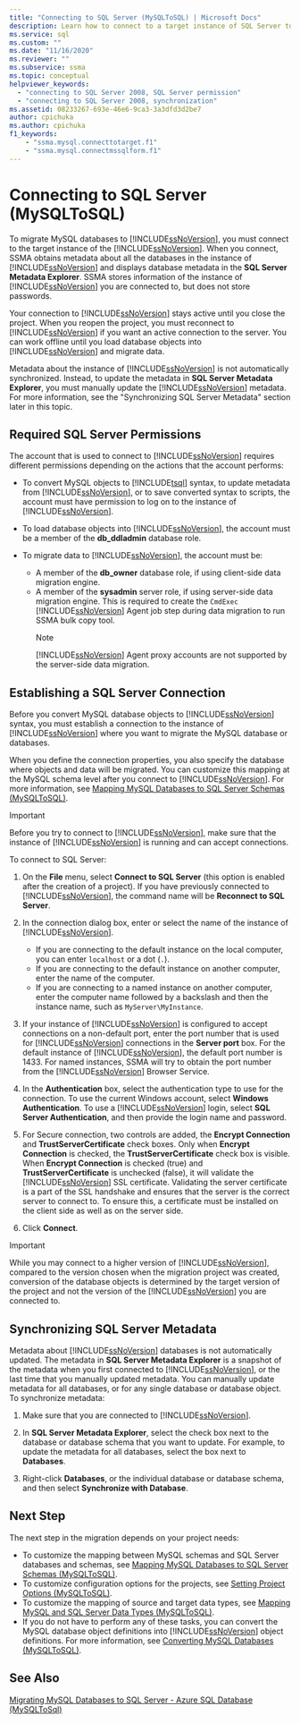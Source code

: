 ```yaml
---
title: "Connecting to SQL Server (MySQLToSQL) | Microsoft Docs"
description: Learn how to connect to a target instance of SQL Server to migrate MySQL databases. SSMA obtains metadata about databases in SQL Server.
ms.service: sql
ms.custom: ""
ms.date: "11/16/2020"
ms.reviewer: ""
ms.subservice: ssma
ms.topic: conceptual
helpviewer_keywords: 
  - "connecting to SQL Server 2008, SQL Server permission"
  - "connecting to SQL Server 2008, synchronization"
ms.assetid: 08233267-693e-46e6-9ca3-3a3dfd3d2be7
author: cpichuka 
ms.author: cpichuka
f1_keywords: 
    - "ssma.mysql.connecttotarget.f1" 
    - "ssma.mysql.connectmssqlform.f1"
---
```


# Connecting to SQL Server (MySQLToSQL)

To migrate MySQL databases to [!INCLUDE[ssNoVersion](../../includes/ssnoversion-md.md)], you must connect to the target instance of the [!INCLUDE[ssNoVersion](../../includes/ssnoversion-md.md)]. When you connect, SSMA obtains metadata about all the databases in the instance of [!INCLUDE[ssNoVersion](../../includes/ssnoversion-md.md)] and displays database metadata in the **SQL Server Metadata Explorer**. SSMA stores information of the instance of [!INCLUDE[ssNoVersion](../../includes/ssnoversion-md.md)] you are connected to, but does not store passwords.

Your connection to [!INCLUDE[ssNoVersion](../../includes/ssnoversion-md.md)] stays active until you close the project. When you reopen the project, you must reconnect to [!INCLUDE[ssNoVersion](../../includes/ssnoversion-md.md)] if you want an active connection to the server. You can work offline until you load database objects into [!INCLUDE[ssNoVersion](../../includes/ssnoversion-md.md)] and migrate data.

Metadata about the instance of [!INCLUDE[ssNoVersion](../../includes/ssnoversion-md.md)] is not automatically synchronized. Instead, to update the metadata in **SQL Server Metadata Explorer**, you must manually update the [!INCLUDE[ssNoVersion](../../includes/ssnoversion-md.md)] metadata. For more information, see the "Synchronizing SQL Server Metadata" section later in this topic.

## Required SQL Server Permissions

The account that is used to connect to [!INCLUDE[ssNoVersion](../../includes/ssnoversion-md.md)] requires different permissions depending on the actions that the account performs:

- To convert MySQL objects to [!INCLUDE[tsql](../../includes/tsql-md.md)] syntax, to update metadata from [!INCLUDE[ssNoVersion](../../includes/ssnoversion-md.md)], or to save converted syntax to scripts, the account must have permission to log on to the instance of [!INCLUDE[ssNoVersion](../../includes/ssnoversion-md.md)].

- To load database objects into [!INCLUDE[ssNoVersion](../../includes/ssnoversion-md.md)], the account must be a member of the **db_ddladmin** database role.

- To migrate data to [!INCLUDE[ssNoVersion](../../includes/ssnoversion-md.md)], the account must be:
  - A member of the **db_owner** database role, if using client-side data migration engine.
  - A member of the **sysadmin** server role, if using server-side data migration engine. This is required to create the `CmdExec` [!INCLUDE[ssNoVersion](../../includes/ssnoversion-md.md)] Agent job step during data migration to run SSMA bulk copy tool.
    > [!NOTE]
    > [!INCLUDE[ssNoVersion](../../includes/ssnoversion-md.md)] Agent proxy accounts are not supported by the server-side data migration.

## Establishing a SQL Server Connection

Before you convert MySQL database objects to [!INCLUDE[ssNoVersion](../../includes/ssnoversion-md.md)] syntax, you must establish a connection to the instance of [!INCLUDE[ssNoVersion](../../includes/ssnoversion-md.md)] where you want to migrate the MySQL database or databases.

When you define the connection properties, you also specify the database where objects and data will be migrated. You can customize this mapping at the MySQL schema level after you connect to [!INCLUDE[ssNoVersion](../../includes/ssnoversion-md.md)]. For more information, see [Mapping MySQL Databases to SQL Server Schemas &#40;MySQLToSQL&#41;](../../ssma/mysql/mapping-mysql-databases-to-sql-server-schemas-mysqltosql.md).

> [!IMPORTANT]
> Before you try to connect to [!INCLUDE[ssNoVersion](../../includes/ssnoversion-md.md)], make sure that the instance of [!INCLUDE[ssNoVersion](../../includes/ssnoversion-md.md)] is running and can accept connections.

To connect to SQL Server:

1. On the **File** menu, select **Connect to SQL Server** (this option is enabled after the creation of a project).
   If you have previously connected to [!INCLUDE[ssNoVersion](../../includes/ssnoversion-md.md)], the command name will be **Reconnect to SQL Server**.

2. In the connection dialog box, enter or select the name of the instance of [!INCLUDE[ssNoVersion](../../includes/ssnoversion-md.md)].
   - If you are connecting to the default instance on the local computer, you can enter `localhost` or a dot (`.`).
   - If you are connecting to the default instance on another computer, enter the name of the computer.
   - If you are connecting to a named instance on another computer, enter the computer name followed by a backslash and then the instance name, such as `MyServer\MyInstance`.

3. If your instance of [!INCLUDE[ssNoVersion](../../includes/ssnoversion-md.md)] is configured to accept connections on a non-default port, enter the port number that is used for [!INCLUDE[ssNoVersion](../../includes/ssnoversion-md.md)] connections in the **Server port** box. For the default instance of [!INCLUDE[ssNoVersion](../../includes/ssnoversion-md.md)], the default port number is 1433. For named instances, SSMA will try to obtain the port number from the [!INCLUDE[ssNoVersion](../../includes/ssnoversion-md.md)] Browser Service.

4. In the **Authentication** box, select the authentication type to use for the connection. To use the current Windows account, select **Windows Authentication**. To use a [!INCLUDE[ssNoVersion](../../includes/ssnoversion-md.md)] login, select **SQL Server Authentication**, and then provide the login name and password.

5. For Secure connection, two controls are added, the **Encrypt Connection** and **TrustServerCertificate** check boxes. Only when **Encrypt Connection** is checked, the **TrustServerCertificate** check box is visible. When **Encrypt Connection** is checked (true) and **TrustServerCertificate** is unchecked (false), it will validate the [!INCLUDE[ssNoVersion](../../includes/ssnoversion-md.md)] SSL certificate. Validating the server certificate is a part of the SSL handshake and ensures that the server is the correct server to connect to. To ensure this, a certificate must be installed on the client side as well as on the server side.

6. Click **Connect**.

> [!IMPORTANT]
> While you may connect to a higher version of [!INCLUDE[ssNoVersion](../../includes/ssnoversion-md.md)], compared to the version chosen when the migration project was created, conversion of the database objects is determined by the target version of the project and not the version of the [!INCLUDE[ssNoVersion](../../includes/ssnoversion-md.md)] you are connected to.

## Synchronizing SQL Server Metadata

Metadata about [!INCLUDE[ssNoVersion](../../includes/ssnoversion-md.md)] databases is not automatically updated. The metadata in **SQL Server Metadata Explorer** is a snapshot of the metadata when you first connected to [!INCLUDE[ssNoVersion](../../includes/ssnoversion-md.md)], or the last time that you manually updated metadata. You can manually update metadata for all databases, or for any single database or database object. To synchronize metadata:

1. Make sure that you are connected to [!INCLUDE[ssNoVersion](../../includes/ssnoversion-md.md)].

2. In **SQL Server Metadata Explorer**, select the check box next to the database or database schema that you want to update.
   For example, to update the metadata for all databases, select the box next to **Databases**.

3. Right-click **Databases**, or the individual database or database schema, and then select **Synchronize with Database**.

## Next Step

The next step in the migration depends on your project needs:

- To customize the mapping between MySQL schemas and SQL Server databases and schemas, see [Mapping MySQL Databases to SQL Server Schemas &#40;MySQLToSQL&#41;](../../ssma/mysql/mapping-mysql-databases-to-sql-server-schemas-mysqltosql.md).
- To customize configuration options for the projects, see [Setting Project Options &#40;MySQLToSQL&#41;](../../ssma/mysql/setting-project-options-mysqltosql.md).
- To customize the mapping of source and target data types, see [Mapping MySQL and SQL Server Data Types &#40;MySQLToSQL&#41;](../../ssma/mysql/mapping-mysql-and-sql-server-data-types-mysqltosql.md).
- If you do not have to perform any of these tasks, you can convert the MySQL database object definitions into [!INCLUDE[ssNoVersion](../../includes/ssnoversion-md.md)] object definitions. For more information, see [Converting MySQL Databases &#40;MySQLToSQL&#41;](../../ssma/mysql/converting-mysql-databases-mysqltosql.md).

## See Also

[Migrating MySQL Databases to SQL Server - Azure SQL Database &#40;MySQLToSql&#41;](../../ssma/mysql/migrating-mysql-databases-to-sql-server-azure-sql-db-mysqltosql.md)
